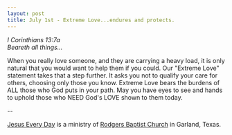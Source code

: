 ```yaml
---
layout: post
title: July 1st - Extreme Love...endures and protects.
---
```


_I Corinthians 13:7a  
Beareth all things..._

When you really love someone, and they are carrying a heavy load,
it is only natural that you would want to help them if you could. Our
"Extreme Love" statement takes that a step further. It asks you not to
qualify your care for others, choosing only those you know. Extreme
Love bears the burdens of ALL those who God puts in your path. May
you have eyes to see and hands to uphold those who NEED God's LOVE
shown to them today.

 --

<a href=http://jesuseveryday.net>Jesus Every Day</a> is a ministry of <a href=http://rodgersbaptist.net>Rodgers Baptist Church</a> in Garland, Texas.

